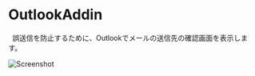 # OutlookAddin
  
誤送信を防止するために、Outlookでメールの送信先の確認画面を表示します。  

![Screenshot](https://github.com/t-miyake/OutlookAddIn/blob/master/Screenshot.png)
